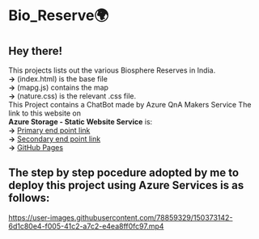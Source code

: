 # Bio_Reserve🌍
## Hey there! <br/>
This projects lists out the various Biosphere Reserves in India. <br/>
**->** (index.html) is the base file <br/>
**->** (mapg.js) contains the map <br/>
**->** (nature.css) is the relevant .css file. <br/>
This Project contains a ChatBot made by Azure QnA Makers Service
The link to this website on <br/> **Azure Storage - Static Website Service** is:<br/>
**->** [Primary end point link](https://webprojectsak.z13.web.core.windows.net/)<br/>
**->** [Secondary end point link](https://webprojectsak-secondary.z13.web.core.windows.net/)<br/>
**->** [GitHub Pages](https://akanshauniyal.github.io/Bio_Reserve/)
## The step by step pocedure adopted by me to deploy this project using Azure Services is as follows:



https://user-images.githubusercontent.com/78859329/150373142-6d1c80e4-f005-41c2-a7c2-e4ea8ff0fc97.mp4


